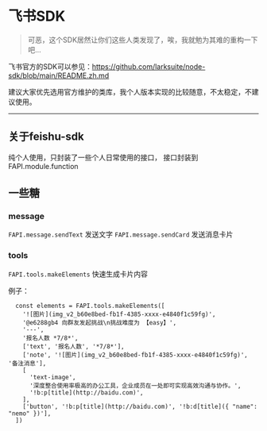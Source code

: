 # 飞书SDK

> 可恶，这个SDK居然让你们这些人类发现了，唉，我就勉为其难的重构一下吧...

飞书官方的SDK可以参见：https://github.com/larksuite/node-sdk/blob/main/README.zh.md

建议大家优先选用官方维护的类库，我个人版本实现的比较随意，不太稳定，不建议使用。

---
## 关于feishu-sdk
纯个人使用，只封装了一些个人日常使用的接口，
接口封装到FAPI.module.function
## 一些糖

### message
`FAPI.message.sendText` 发送文字
`FAPI.message.sendCard` 发送消息卡片

### tools
`FAPI.tools.makeElements` 快速生成卡片内容

例子：
```
  const elements = FAPI.tools.makeElements([
    '![图片](img_v2_b60e8bed-fb1f-4385-xxxx-e4840f1c59fg)',
    '@e6288gb4 向群友发起挑战\n挑战难度为 【easy】',
    '---',
    '报名人数 *7/8*',
    ['text', '报名人数', '*7/8*'],
    ['note', '![图片](img_v2_b60e8bed-fb1f-4385-xxxx-e4840f1c59fg)', '备注消息'],
    [
      'text-image',
      '深度整合使用率极高的办公工具，企业成员在一处即可实现高效沟通与协作。',
      '!b:p[title](http://baidu.com)',
    ],
    ['button', '!b:p[title](http://baidu.com)', '!b:d[title]({ "name": "nemo" })'],
  ])
```


